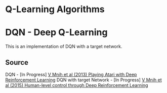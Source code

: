 # Q-Learning Algorithms

# DQN - Deep Q-Learning

This is an implementation of DQN with a target network.

## Source

DQN - [In Progress] [V Mnih et al (2013) Playing Atari with Deep Reinforcement Learning](https://arxiv.org/abs/1312.5602)
DQN with target Network - [In Progress] [V Mnih et al (2015) Human-level control through Deep Reinforcement Learning](https://www.nature.com/articles/nature14236.pdf)
